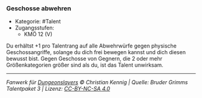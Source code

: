 <!---
Dies ist ein Fanwerk für DUNGEONSLAYERS © von Christian Kennig

Quellen:      [Bruder Grimms Talentpaket 3](https://www.f-space.de/ds4/downloads.html)
              [Talentbeschreibungen](https://www.f-space.de/ds4/tools-talentcards.html)
License:      [CC-BY-NC-SA 4.0](https://creativecommons.org/licenses/by-nc-sa/4.0/deed.de)
Richtlinien:  [Fanwerkrichtlinien](https://www.dungeonslayers.net/fanwerk-richtlinien/)
Autor:        Zauberlehrling
-->

### Geschosse abwehren

- Kategorie: #Talent
- Zugangsstufen:
  - KMÖ 12 (V)

Du erhältst +1 pro Talentrang auf alle Abwehrwürfe gegen physische Geschossangriffe, solange du dich frei bewegen kannst und dich diesen bewusst bist. Gegen Geschosse von Gegnern, die 2 oder mehr Größenkategorien größer sind als du, ist das Talent unwirksam.

---

_Fanwerk für [Dungeonslayers](https://www.dungeonslayers.net/) © Christian Kennig | Quelle: Bruder Grimms Talentpaket 3 | Lizenz: [CC-BY-NC-SA 4.0](https://creativecommons.org/licenses/by-nc-sa/4.0/deed.de)_
